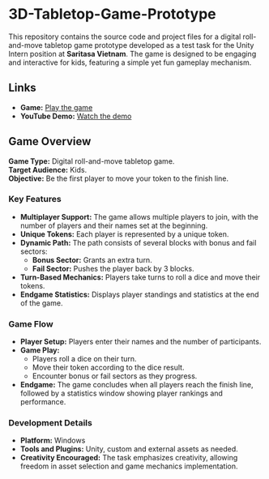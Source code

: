 # 3D-Tabletop-Game-Prototype

This repository contains the source code and project files for a digital roll-and-move tabletop game prototype developed as a test task for the Unity Intern position at **Saritasa Vietnam**. The game is designed to be engaging and interactive for kids, featuring a simple yet fun gameplay mechanism.

## Links

- **Game:** [Play the game](https://smackthat.itch.io/tabletop)
- **YouTube Demo:** [Watch the demo](https://www.youtube.com/watch?v=ViZ5Eqgmijw)

## Game Overview

**Game Type:** Digital roll-and-move tabletop game.  
**Target Audience:** Kids.  
**Objective:** Be the first player to move your token to the finish line.

### Key Features

- **Multiplayer Support:** The game allows multiple players to join, with the number of players and their names set at the beginning.
- **Unique Tokens:** Each player is represented by a unique token.
- **Dynamic Path:** The path consists of several blocks with bonus and fail sectors:
  - **Bonus Sector:** Grants an extra turn.
  - **Fail Sector:** Pushes the player back by 3 blocks.
- **Turn-Based Mechanics:** Players take turns to roll a dice and move their tokens.
- **Endgame Statistics:** Displays player standings and statistics at the end of the game.

### Game Flow

- **Player Setup:** Players enter their names and the number of participants.
- **Game Play:**
  - Players roll a dice on their turn.
  - Move their token according to the dice result.
  - Encounter bonus or fail sectors as they progress.
- **Endgame:** The game concludes when all players reach the finish line, followed by a statistics window showing player rankings and performance.

### Development Details

- **Platform:** Windows
- **Tools and Plugins:** Unity, custom and external assets as needed.
- **Creativity Encouraged:** The task emphasizes creativity, allowing freedom in asset selection and game mechanics implementation.
